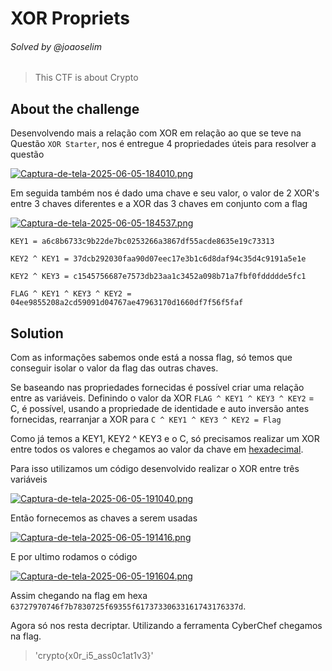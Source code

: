 # XOR Propriets
###### Solved by @joaoselim
> This CTF is about Crypto
## About the challenge
Desenvolvendo mais a relação com XOR em relação ao que se teve na Questão `XOR Starter`, nos é entregue 4 propriedades úteis para resolver a questão

[![Captura-de-tela-2025-06-05-184010.png](https://i.postimg.cc/vBpNQW8D/Captura-de-tela-2025-06-05-184010.png)](https://postimg.cc/mzywj1HG)

Em seguida também nos é dado uma chave e seu valor, o valor de 2 XOR's entre 3 chaves diferentes e a XOR das 3 chaves em conjunto com a flag

[![Captura-de-tela-2025-06-05-184537.png](https://i.postimg.cc/TYxtC2K8/Captura-de-tela-2025-06-05-184537.png)](https://postimg.cc/JtT3hL3K)

`KEY1 = a6c8b6733c9b22de7bc0253266a3867df55acde8635e19c73313`

`KEY2 ^ KEY1 = 37dcb292030faa90d07eec17e3b1c6d8daf94c35d4c9191a5e1e`

`KEY2 ^ KEY3 = c1545756687e7573db23aa1c3452a098b71a7fbf0fddddde5fc1`

`FLAG ^ KEY1 ^ KEY3 ^ KEY2 = 04ee9855208a2cd59091d04767ae47963170d1660df7f56f5faf`

## Solution
Com as informações sabemos onde está a nossa flag, só temos que conseguir isolar o valor da flag das outras chaves.

Se baseando nas propriedades fornecidas é possível criar uma relação entre as variáveis. Definindo o valor da XOR `FLAG ^ KEY1 ^ KEY3 ^ KEY2` = C, é possível, usando a propriedade de identidade e auto inversão antes fornecidas, rearranjar a XOR para `C ^ KEY1 ^ KEY3 ^ KEY2 = Flag`


Como já temos a KEY1, KEY2 ^ KEY3 e o C, só precisamos realizar um XOR entre todos os valores e chegamos ao valor da chave em [hexadecimal](https://canaltech.com.br/produtos/o-que-e-sistema-hexadecimal/).

Para isso utilizamos um código desenvolvido realizar o XOR entre três variáveis

[![Captura-de-tela-2025-06-05-191040.png](https://i.postimg.cc/76Y2fc6W/Captura-de-tela-2025-06-05-191040.png)](https://postimg.cc/Z92RQw68)

Então fornecemos as chaves a serem usadas

[![Captura-de-tela-2025-06-05-191416.png](https://i.postimg.cc/pLfhkx5S/Captura-de-tela-2025-06-05-191416.png)](https://postimg.cc/HrLksq20)

E por ultimo rodamos o código

[![Captura-de-tela-2025-06-05-191604.png](https://i.postimg.cc/g2Hyj3sr/Captura-de-tela-2025-06-05-191604.png)](https://postimg.cc/K143skdy)

Assim chegando na flag em hexa `63727970746f7b7830725f69355f61737330633161743176337d`.

Agora só nos resta decriptar. Utilizando a ferramenta CyberChef chegamos na flag.

>'crypto{x0r_i5_ass0c1at1v3}'